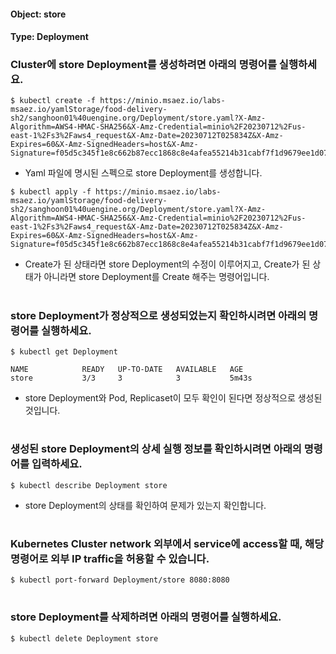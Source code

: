 
#### Object: store
#### Type: Deployment

### Cluster에 store Deployment를 생성하려면 아래의 명령어를 실행하세요.

```
$ kubectl create -f https://minio.msaez.io/labs-msaez.io/yamlStorage/food-delivery-sh2/sanghoon01%40uengine.org/Deployment/store.yaml?X-Amz-Algorithm=AWS4-HMAC-SHA256&X-Amz-Credential=minio%2F20230712%2Fus-east-1%2Fs3%2Faws4_request&X-Amz-Date=20230712T025834Z&X-Amz-Expires=60&X-Amz-SignedHeaders=host&X-Amz-Signature=f05d5c345f1e8c662b87ecc1868c8e4afea55214b31cabf7f1d9679ee1d075e2
```
- Yaml 파일에 명시된 스펙으로 store Deployment를 생성합니다.

```
$ kubectl apply -f https://minio.msaez.io/labs-msaez.io/yamlStorage/food-delivery-sh2/sanghoon01%40uengine.org/Deployment/store.yaml?X-Amz-Algorithm=AWS4-HMAC-SHA256&X-Amz-Credential=minio%2F20230712%2Fus-east-1%2Fs3%2Faws4_request&X-Amz-Date=20230712T025834Z&X-Amz-Expires=60&X-Amz-SignedHeaders=host&X-Amz-Signature=f05d5c345f1e8c662b87ecc1868c8e4afea55214b31cabf7f1d9679ee1d075e2
```
- Create가 된 상태라면 store Deployment의 수정이 이루어지고, Create가 된 상태가 아니라면 store Deployment를 Create 해주는 명령어입니다.  
#

### store Deployment가 정상적으로 생성되었는지 확인하시려면 아래의 명령어를 실행하세요.

```
$ kubectl get Deployment

NAME            READY   UP-TO-DATE   AVAILABLE   AGE
store           3/3     3            3           5m43s

```
- store Deployment와 Pod, Replicaset이 모두 확인이 된다면 정상적으로 생성된 것입니다.
#

### 생성된 store Deployment의 상세 실행 정보를 확인하시려면 아래의 명령어를 입력하세요.

```
$ kubectl describe Deployment store
```
- store Deployment의 상태를 확인하여 문제가 있는지 확인합니다. 
#

### Kubernetes Cluster network 외부에서 service에 access할 때, 해당 명령어로 외부 IP traffic을 허용할 수 있습니다.

```
$ kubectl port-forward Deployment/store 8080:8080
```
#

### store Deployment를 삭제하려면 아래의 명령어를 실행하세요.

```
$ kubectl delete Deployment store
```
#


